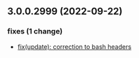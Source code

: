 ## 3.0.0.2999 (2022-09-22)

### fixes (1 change)

- [fix(update): correction to bash headers](QuickBox/development/v3-development@67fdd5214fc5ccd6f6ac5f408ba722f5970cee20)
